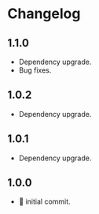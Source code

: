 # Changelog

## 1.1.0

-   Dependency upgrade.
-   Bug fixes.

## 1.0.2

-   Dependency upgrade.

## 1.0.1

-   Dependency upgrade.

## 1.0.0

-   :tada: initial commit.
